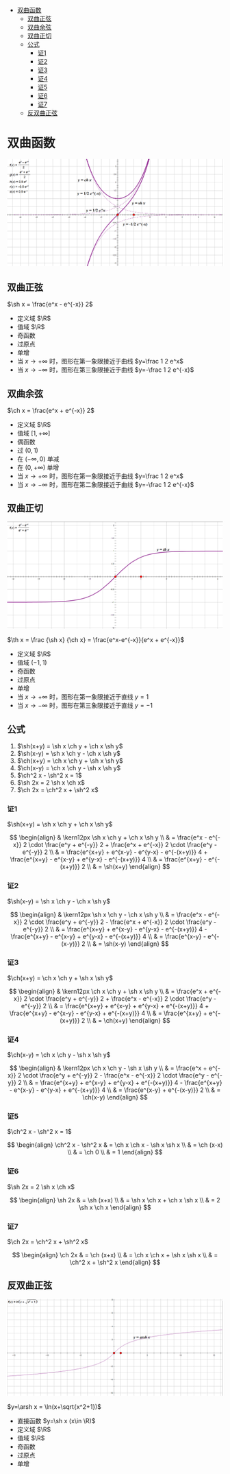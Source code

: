 - [双曲函数](#双曲函数)
  - [双曲正弦](#双曲正弦)
  - [双曲余弦](#双曲余弦)
  - [双曲正切](#双曲正切)
  - [公式](#公式)
    - [证1](#证1)
    - [证2](#证2)
    - [证3](#证3)
    - [证4](#证4)
    - [证5](#证5)
    - [证6](#证6)
    - [证7](#证7)
  - [反双曲正弦](#反双曲正弦)

# 双曲函数

![img](../img/1.1.xx-sh-ch.png)

## 双曲正弦

$\sh x = \frac{e^x - e^{-x}} 2$

- 定义域 $\R$
- 值域 $\R$
- 奇函数
- 过原点
- 单增
- 当 $x \rightarrow +\infty$ 时，图形在第一象限接近于曲线 $y=\frac 1 2 e^x$
- 当 $x \rightarrow -\infty$ 时，图形在第三象限接近于曲线 $y=-\frac 1 2 e^{-x}$

## 双曲余弦

$\ch x = \frac{e^x + e^{-x}} 2$

- 定义域 $\R$
- 值域 $[1,+\infty]$
- 偶函数
- 过 $(0,1)$
- 在 $(-\infty, 0)$ 单减
- 在 $(0, +\infty)$ 单增
- 当 $x \rightarrow +\infty$ 时，图形在第一象限接近于曲线 $y=\frac 1 2 e^x$
- 当 $x \rightarrow -\infty$ 时，图形在第二象限接近于曲线 $y=-\frac 1 2 e^{-x}$

## 双曲正切

![img](../img/1.1.xx-th.png)

$\th x = \frac {\sh x} {\ch x} = \frac{e^x-e^{-x}}{e^x + e^{-x}}$

- 定义域 $\R$
- 值域 $(-1, 1)$
- 奇函数
- 过原点
- 单增
- 当 $x \rightarrow +\infty$ 时，图形在第一象限接近于直线 $y=1$
- 当 $x \rightarrow -\infty$ 时，图形在第三象限接近于直线 $y=-1$

## 公式

1. $\sh(x+y) = \sh x \ch y + \ch x \sh y$
2. $\sh(x-y) = \sh x \ch y - \ch x \sh y$
3. $\ch(x+y) = \ch x \ch y + \sh x \sh y$
4. $\ch(x-y) = \ch x \ch y - \sh x \sh y$
5. $\ch^2 x - \sh^2 x = 1$
6. $\sh 2x = 2 \sh x \ch x$
7. $\ch 2x = \ch^2 x + \sh^2 x$

### 证1 

$\sh(x+y) = \sh x \ch y + \ch x \sh y$

$$
\begin{align}
& \kern12px \sh x \ch y + \ch x \sh y \\
& = \frac{e^x - e^{-x}} 2 \cdot \frac{e^y + e^{-y}} 2 + \frac{e^x + e^{-x}} 2 \cdot \frac{e^y - e^{-y}} 2 \\
& = \frac{e^{x+y} + e^{x-y} - e^{y-x} - e^{-(x+y)}} 4 + \frac{e^{x+y} - e^{x-y} + e^{y-x} - e^{-(x+y)}} 4 \\
& = \frac{e^{x+y} - e^{-(x+y)}} 2 \\
& = \sh(x+y)
\end{align}
$$

### 证2 

$\sh(x-y) = \sh x \ch y - \ch x \sh y$

$$
\begin{align}
& \kern12px \sh x \ch y - \ch x \sh y \\
& = \frac{e^x - e^{-x}} 2 \cdot \frac{e^y + e^{-y}} 2 - \frac{e^x + e^{-x}} 2 \cdot \frac{e^y - e^{-y}} 2 \\
& = \frac{e^{x+y} + e^{x-y} - e^{y-x} - e^{-(x+y)}} 4 - \frac{e^{x+y} - e^{x-y} + e^{y-x} - e^{-(x+y)}} 4 \\
& = \frac{e^{x-y} - e^{-(x-y)}} 2 \\
& = \sh(x-y)
\end{align}
$$

### 证3

$\ch(x+y) = \ch x \ch y + \sh x \sh y$

$$
\begin{align}
& \kern12px \ch x \ch y + \sh x \sh y \\
& = \frac{e^x + e^{-x}} 2 \cdot \frac{e^y + e^{-y}} 2 + \frac{e^x - e^{-x}} 2 \cdot \frac{e^y - e^{-y}} 2 \\
& = \frac{e^{x+y} + e^{x-y} + e^{y-x} + e^{-(x+y)}} 4 + \frac{e^{x+y} - e^{x-y} - e^{y-x} + e^{-(x+y)}} 4 \\
& = \frac{e^{x+y} + e^{-(x+y)}} 2 \\
& = \ch(x+y)
\end{align}
$$

### 证4

$\ch(x-y) = \ch x \ch y - \sh x \sh y$

$$
\begin{align}
& \kern12px \ch x \ch y - \sh x \sh y \\
& = \frac{e^x + e^{-x}} 2 \cdot \frac{e^y + e^{-y}} 2 - \frac{e^x - e^{-x}} 2 \cdot \frac{e^y - e^{-y}} 2 \\
& = \frac{e^{x+y} + e^{x-y} + e^{y-x} + e^{-(x+y)}} 4 - \frac{e^{x+y} - e^{x-y} - e^{y-x} + e^{-(x+y)}} 4 \\
& = \frac{e^{x-y} + e^{-(x-y)}} 2 \\
& = \ch(x-y)
\end{align}
$$

### 证5

$\ch^2 x - \sh^2 x = 1$

$$
\begin{align}
\ch^2 x - \sh^2 x & = \ch x \ch x - \sh x \sh x \\
& = \ch (x-x) \\
& = \ch 0 \\
& = 1
\end{align}
$$

### 证6

$\sh 2x = 2 \sh x \ch x$

$$
\begin{align}
\sh 2x & = \sh (x+x) \\
& = \sh x \ch x + \ch x \sh x \\
& = 2 \sh x \ch x
\end{align}
$$

### 证7

$\ch 2x = \ch^2 x + \sh^2 x$

$$
\begin{align}
\ch 2x & = \ch (x+x) \\
& = \ch x \ch x + \sh x \sh x \\
& = \ch^2 x + \sh^2 x
\end{align}
$$

## 反双曲正弦

![img](../img/1.1.xx-arsh.png)

$y=\arsh x = \ln(x+\sqrt{x^2+1})$

- 直接函数 $y=\sh x (x\in \R)$
- 定义域 $\R$
- 值域 $\R$
- 奇函数
- 过原点
- 单增

###